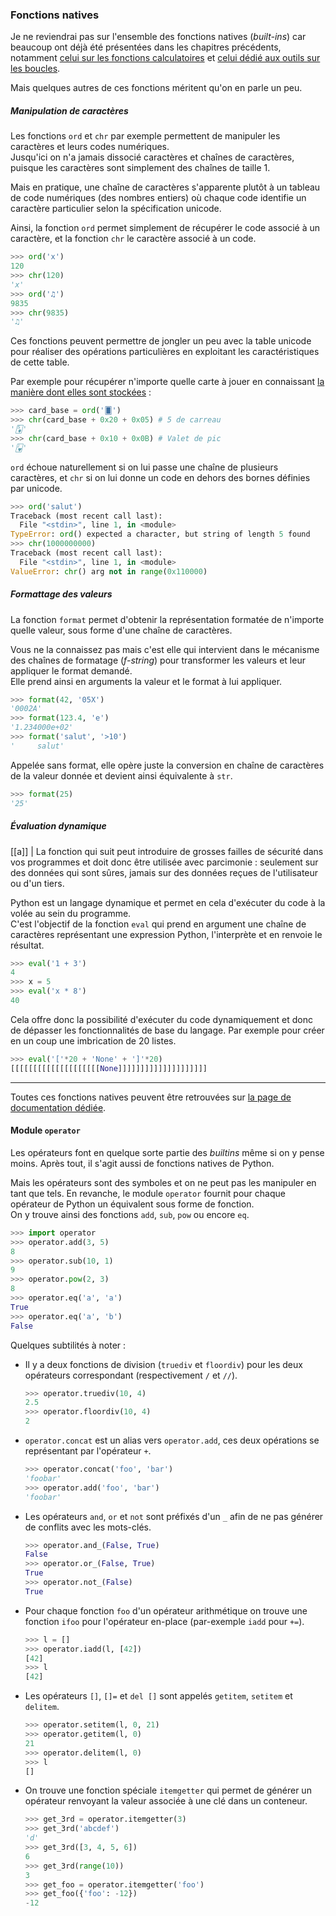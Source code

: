 ### Fonctions natives

Je ne reviendrai pas sur l'ensemble des fonctions natives (*built-ins*) car beaucoup ont déjà été présentées dans les chapitres précédents, notamment [celui sur les fonctions calculatoires]() et [celui dédié aux outils sur les boucles]().

Mais quelques autres de ces fonctions méritent qu'on en parle un peu.

##### Manipulation de caractères

Les fonctions `ord` et `chr` par exemple permettent de manipuler les caractères et leurs codes numériques.  
Jusqu'ici on n'a jamais dissocié caractères et chaînes de caractères, puisque les caractères sont simplement des chaînes de taille 1.

Mais en pratique, une chaîne de caractères s'apparente plutôt à un tableau de code numériques (des nombres entiers) où chaque code identifie un caractère particulier selon la spécification unicode.

Ainsi, la fonction `ord` permet simplement de récupérer le code associé à un caractère, et la fonction `chr` le caractère associé à un code.

```python
>>> ord('x')
120
>>> chr(120)
'x'
>>> ord('♫')
9835
>>> chr(9835)
'♫'
```

Ces fonctions peuvent permettre de jongler un peu avec la table unicode pour réaliser des opérations particulières en exploitant les caractéristiques de cette table.

Par exemple pour récupérer n'importe quelle carte à jouer en connaissant [la manière dont elles sont stockées](https://fr.wikipedia.org/wiki/Table_des_caract%C3%A8res_Unicode/U1F0A0) :

```python
>>> card_base = ord('🂠')
>>> chr(card_base + 0x20 + 0x05) # 5 de carreau
'🃅'
>>> chr(card_base + 0x10 + 0x0B) # Valet de pic
'🂻'
```

`ord` échoue naturellement si on lui passe une chaîne de plusieurs caractères, et `chr` si on lui donne un code en dehors des bornes définies par unicode.

```python
>>> ord('salut')
Traceback (most recent call last):
  File "<stdin>", line 1, in <module>
TypeError: ord() expected a character, but string of length 5 found
>>> chr(1000000000)
Traceback (most recent call last):
  File "<stdin>", line 1, in <module>
ValueError: chr() arg not in range(0x110000)
```

##### Formattage des valeurs

La fonction `format` permet d'obtenir la représentation formatée de n'importe quelle valeur, sous forme d'une chaîne de caractères.

Vous ne la connaissez pas mais c'est elle qui intervient dans le mécanisme des chaînes de formatage (_f-string_) pour transformer les valeurs et leur appliquer le format demandé.  
Elle prend ainsi en arguments la valeur et le format à lui appliquer.

```python
>>> format(42, '05X')
'0002A'
>>> format(123.4, 'e')
'1.234000e+02'
>>> format('salut', '>10')
'     salut'
```

Appelée sans format, elle opère juste la conversion en chaîne de caractères de la valeur donnée et devient ainsi équivalente à `str`.

```python
>>> format(25)
'25'
```

##### Évaluation dynamique

[[a]]
| La fonction qui suit peut introduire de grosses failles de sécurité dans vos programmes et doit donc être utilisée avec parcimonie : seulement sur des données qui sont sûres, jamais sur des données reçues de l'utilisateur ou d'un tiers.

Python est un langage dynamique et permet en cela d'exécuter du code à la volée au sein du programme.  
C'est l'objectif de la fonction `eval` qui prend en argument une chaîne de caractères représentant une expression Python, l'interprète et en renvoie le résultat.

```python
>>> eval('1 + 3')
4
>>> x = 5
>>> eval('x * 8')
40
```

Cela offre donc la possibilité d'exécuter du code dynamiquement et donc de dépasser les fonctionnalités de base du langage.
Par exemple pour créer en un coup une imbrication de 20 listes.

```python
>>> eval('['*20 + 'None' + ']'*20)
[[[[[[[[[[[[[[[[[[[[None]]]]]]]]]]]]]]]]]]]]
```

--------------------

Toutes ces fonctions natives peuvent être retrouvées sur [la page de documentation dédiée](https://docs.python.org/fr/3/library/functions.html).

#### Module `operator`

Les opérateurs font en quelque sorte partie des _builtins_ même si on y pense moins.
Après tout, il s'agit aussi de fonctions natives de Python.

Mais les opérateurs sont des symboles et on ne peut pas les manipuler en tant que tels.
En revanche, le module `operator` fournit pour chaque opérateur de Python un équivalent sous forme de fonction.  
On y trouve ainsi des fonctions `add`, `sub`, `pow` ou encore `eq`.

```python
>>> import operator
>>> operator.add(3, 5)
8
>>> operator.sub(10, 1)
9
>>> operator.pow(2, 3)
8
>>> operator.eq('a', 'a')
True
>>> operator.eq('a', 'b')
False
```

Quelques subtilités à noter :

* Il y a deux fonctions de division (`truediv` et `floordiv`) pour les deux opérateurs correspondant (respectivement `/` et `//`).

    ```python
    >>> operator.truediv(10, 4)
    2.5
    >>> operator.floordiv(10, 4)
    2
    ```

* `operator.concat` est un alias vers `operator.add`, ces deux opérations se représentant par l'opérateur `+`.

    ```python
    >>> operator.concat('foo', 'bar')
    'foobar'
    >>> operator.add('foo', 'bar')
    'foobar'
    ```

* Les opérateurs `and`, `or` et `not` sont préfixés d'un `_` afin de ne pas générer de conflits avec les mots-clés.

    ```python
    >>> operator.and_(False, True)
    False
    >>> operator.or_(False, True)
    True
    >>> operator.not_(False)
    True
    ```

* Pour chaque fonction `foo` d'un opérateur arithmétique on trouve une fonction `ifoo` pour l'opérateur en-place (par-exemple `iadd` pour `+=`).

    ```python
    >>> l = []
    >>> operator.iadd(l, [42])
    [42]
    >>> l
    [42]
    ```

* Les opérateurs `[]`, `[]=` et `del []` sont appelés `getitem`, `setitem` et `delitem`.

    ```python
    >>> operator.setitem(l, 0, 21)
    >>> operator.getitem(l, 0)
    21
    >>> operator.delitem(l, 0)
    >>> l
    []
    ```

* On trouve une fonction spéciale `itemgetter` qui permet de générer un opérateur renvoyant la valeur associée à une clé dans un conteneur.

    ```python
    >>> get_3rd = operator.itemgetter(3)
    >>> get_3rd('abcdef')
    'd'
    >>> get_3rd([3, 4, 5, 6])
    6
    >>> get_3rd(range(10))
    3
    >>> get_foo = operator.itemgetter('foo')
    >>> get_foo({'foo': -12})
    -12
    ```
